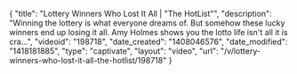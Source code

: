 {
    "title": "Lottery Winners Who Lost It All | \"The HotList\"",
    "description": "Winning the lottery is what everyone dreams of. But somehow these lucky winners end up losing it all. Amy Holmes shows you the lotto life isn't all it is cra...",
    "videoid": "198718",
    "date_created": "1408046576",
    "date_modified": "1418181885",
    "type": "captivate",
    "layout": "video",
    "url": "\/v\/lottery-winners-who-lost-it-all-the-hotlist\/198718"
}